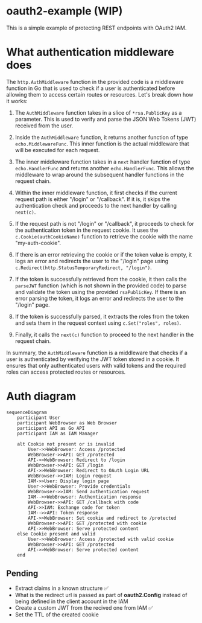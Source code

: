 # oauth2-example (WIP)

This is a simple example of protecting REST endpoints with OAuth2 IAM.

# What authentication middleware does

The `http.AuthMiddleware` function in the provided code is a middleware function in Go that is used to check if a user is authenticated before allowing them to access certain routes or resources. Let's break down how it works:

1. The `AuthMiddleware` function takes in a slice of `*rsa.PublicKey` as a parameter. This is used to verify and parse the JSON Web Tokens (JWT) received from the user.

2. Inside the `AuthMiddleware` function, it returns another function of type `echo.MiddlewareFunc`. This inner function is the actual middleware that will be executed for each request.

3. The inner middleware function takes in a `next` handler function of type `echo.HandlerFunc` and returns another `echo.HandlerFunc`. This allows the middleware to wrap around the subsequent handler functions in the request chain.

4. Within the inner middleware function, it first checks if the current request path is either "/login" or "/callback". If it is, it skips the authentication check and proceeds to the next handler by calling `next(c)`.

5. If the request path is not "/login" or "/callback", it proceeds to check for the authentication token in the request cookie. It uses the `c.Cookie(authCookieName)` function to retrieve the cookie with the name "my-auth-cookie".

6. If there is an error retrieving the cookie or if the token value is empty, it logs an error and redirects the user to the "/login" page using `c.Redirect(http.StatusTemporaryRedirect, "/login")`.

7. If the token is successfully retrieved from the cookie, it then calls the `parseJWT` function (which is not shown in the provided code) to parse and validate the token using the provided `rsaPublicKey`. If there is an error parsing the token, it logs an error and redirects the user to the "/login" page.

8. If the token is successfully parsed, it extracts the roles from the token and sets them in the request context using `c.Set("roles", roles)`.

9. Finally, it calls the `next(c)` function to proceed to the next handler in the request chain.

In summary, the `AuthMiddleware` function is a middleware that checks if a user is authenticated by verifying the JWT token stored in a cookie. It ensures that only authenticated users with valid tokens and the required roles can access protected routes or resources.

# Auth diagram

```mermaid
sequenceDiagram
    participant User
    participant WebBrowser as Web Browser
    participant API as Go API
    participant IAM as IAM Manager

    alt Cookie not present or is invalid
        User->>WebBrowser: Access /protected
        WebBrowser->>API: GET /protected
        API->>WebBrowser: Redirect to /login
        WebBrowser->>API: GET /login
        API->>WebBrowser: Redirect to OAuth Login URL
        WebBrowser->>IAM: Login request
        IAM->>User: Display login page
        User->>WebBrowser: Provide credentials
        WebBrowser->>IAM: Send authentication request
        IAM-->>WebBrowser: Authentication response
        WebBrowser->>API: GET /callback with code
        API->>IAM: Exchange code for token
        IAM-->>API: Token response
        API->>WebBrowser: Set cookie and redirect to /protected
        WebBrowser->>API: GET /protected with cookie
        API->>WebBrowser: Serve protected content
    else Cookie present and valid
        User->>WebBrowser: Access /protected with valid cookie
        WebBrowser->>API: GET /protected
        API->>WebBrowser: Serve protected content
    end
```

## Pending

- Extract claims in a known structure ✅
- What is the redirect url is passed as part of **oauth2.Config** instead of being defined in the client account in the IAM
- Create a custom JWT from the recived one from IAM ✅
- Set the TTL of the created cookie
